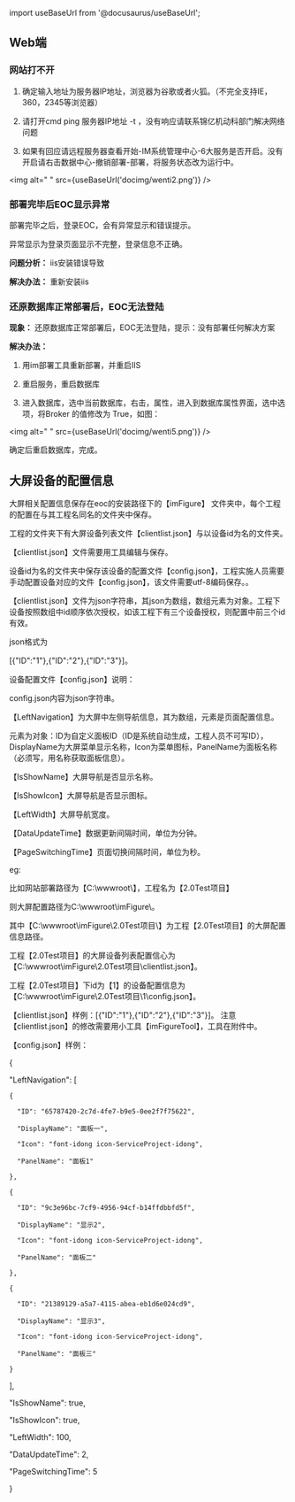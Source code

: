 import useBaseUrl from '@docusaurus/useBaseUrl';
## Web端

### 网站打不开

1. 确定输入地址为服务器IP地址，浏览器为谷歌或者火狐。（不完全支持IE，360，2345等浏览器）

1. 请打开cmd ping 服务器IP地址 -t ，没有响应请联系锦亿机动科部门解决网络问题

1. 如果有回应请远程服务器查看开始-IM系统管理中心-6大服务是否开启。没有开启请右击数据中心-撤销部署-部署，将服务状态改为运行中。

<img alt=" " src={useBaseUrl('docimg/wenti2.png')} />

### 部署完毕后EOC显示异常

部署完毕之后，登录EOC，会有异常显示和错误提示。

异常显示为登录页面显示不完整，登录信息不正确。

**问题分析：** iis安装错误导致

**解决办法：** 重新安装iis

### 还原数据库正常部署后，EOC无法登陆

**现象：** 还原数据库正常部署后，EOC无法登陆，提示：没有部署任何解决方案

**解决办法：** 

1. 用im部署工具重新部署，并重启IIS

1. 重启服务，重启数据库

1. 进入数据库，选中当前数据库，右击，属性，进入到数据库属性界面，选中选项，将Broker 的值修改为 True，如图：

<img alt=" " src={useBaseUrl('docimg/wenti5.png')} />

确定后重启数据库，完成。
## 大屏设备的配置信息
大屏相关配置信息保存在eoc的安装路径下的【imFigure】 文件夹中，每个工程的配置在与其工程名同名的文件夹中保存。

工程的文件夹下有大屏设备列表文件【clientlist.json】与以设备id为名的文件夹。

【clientlist.json】文件需要用工具编辑与保存。

设备id为名的文件夹中保存该设备的配置文件【config.json】，工程实施人员需要手动配置设备对应的文件【config.json】，该文件需要utf-8编码保存。。



【clientlist.json】文件为json字符串，其json为数组，数组元素为对象。工程下设备按照数组中id顺序依次授权，如该工程下有三个设备授权，则配置中前三个id有效。

json格式为

[{"ID":"1"},{"ID":"2"},{"ID":"3"}]。



设备配置文件【config.json】说明：

config.json内容为json字符串。

【LeftNavigation】为大屏中左侧导航信息，其为数组，元素是页面配置信息。

元素为对象：ID为自定义面板ID（ID是系统自动生成，工程人员不可写ID）， DisplayName为大屏菜单显示名称，Icon为菜单图标，PanelName为面板名称（必须写，用名称获取面板信息）。



【IsShowName】大屏导航是否显示名称。

【IsShowIcon】大屏导航是否显示图标。

【LeftWidth】大屏导航宽度。

【DataUpdateTime】数据更新间隔时间，单位为分钟。

【PageSwitchingTime】页面切换间隔时间，单位为秒。



eg:

比如网站部署路径为【C:\wwwroot\】，工程名为【2.0Test项目】

则大屏配置路径为C:\wwwroot\imFigure\。

其中【C:\wwwroot\imFigure\2.0Test项目\】为工程【2.0Test项目】的大屏配置信息路径。

工程【2.0Test项目】的大屏设备列表配置信心为【C:\wwwroot\imFigure\2.0Test项目\clientlist.json】。

工程【2.0Test项目】下id为【1】的设备配置信息为【C:\wwwroot\imFigure\2.0Test项目\1\config.json】。



【clientlist.json】样例：[{"ID":"1"},{"ID":"2"},{"ID":"3"}]。 注意【clientlist.json】的修改需要用小工具【imFigureTool】，工具在附件中。



【config.json】样例：

{

  "LeftNavigation": [

    {

      "ID": "65787420-2c7d-4fe7-b9e5-0ee2f7f75622",

      "DisplayName": "面板一",

      "Icon": "font-idong icon-ServiceProject-idong",

      "PanelName": "面板1"

    },

    {

      "ID": "9c3e96bc-7cf9-4956-94cf-b14ffdbbfd5f",

      "DisplayName": "显示2",

      "Icon": "font-idong icon-ServiceProject-idong",

      "PanelName": "面板二"

    },

    {

      "ID": "21389129-a5a7-4115-abea-eb1d6e024cd9",

      "DisplayName": "显示3",

      "Icon": "font-idong icon-ServiceProject-idong",

      "PanelName": "面板三"

    }

  ],

  "IsShowName": true,

  "IsShowIcon": true,

  "LeftWidth": 100,

  "DataUpdateTime": 2,

  "PageSwitchingTime": 5

}
